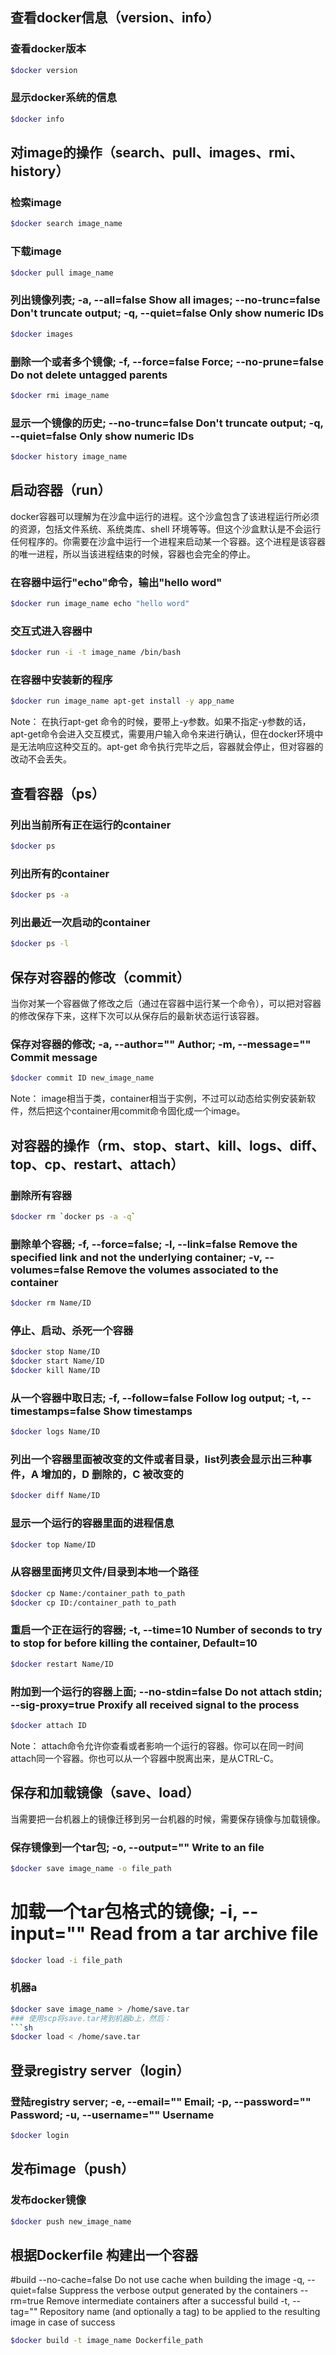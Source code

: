 ## 查看docker信息（version、info）

### 查看docker版本
```sh
$docker version
```

### 显示docker系统的信息
```sh
$docker info
```

## 对image的操作（search、pull、images、rmi、history）

### 检索image
```sh
$docker search image_name
```

### 下载image
```sh
$docker pull image_name
```

### 列出镜像列表; -a, --all=false Show all images; --no-trunc=false Don't truncate output; -q, --quiet=false Only show numeric IDs
```sh
$docker images
```

### 删除一个或者多个镜像; -f, --force=false Force; --no-prune=false Do not delete untagged parents
```sh
$docker rmi image_name
```

### 显示一个镜像的历史; --no-trunc=false Don't truncate output; -q, --quiet=false Only show numeric IDs
```sh
$docker history image_name
```

## 启动容器（run）

docker容器可以理解为在沙盒中运行的进程。这个沙盒包含了该进程运行所必须的资源，包括文件系统、系统类库、shell 环境等等。但这个沙盒默认是不会运行任何程序的。你需要在沙盒中运行一个进程来启动某一个容器。这个进程是该容器的唯一进程，所以当该进程结束的时候，容器也会完全的停止。

### 在容器中运行"echo"命令，输出"hello word"
```sh
$docker run image_name echo "hello word"
```

### 交互式进入容器中
```sh
$docker run -i -t image_name /bin/bash
```


### 在容器中安装新的程序
```sh
$docker run image_name apt-get install -y app_name
```

Note：  在执行apt-get 命令的时候，要带上-y参数。如果不指定-y参数的话，apt-get命令会进入交互模式，需要用户输入命令来进行确认，但在docker环境中是无法响应这种交互的。apt-get 命令执行完毕之后，容器就会停止，但对容器的改动不会丢失。

## 查看容器（ps）

### 列出当前所有正在运行的container
```sh
$docker ps
```

### 列出所有的container
```sh
$docker ps -a
```

### 列出最近一次启动的container
```sh
$docker ps -l
```

## 保存对容器的修改（commit）

当你对某一个容器做了修改之后（通过在容器中运行某一个命令），可以把对容器的修改保存下来，这样下次可以从保存后的最新状态运行该容器。

### 保存对容器的修改; -a, --author="" Author; -m, --message="" Commit message
```sh
$docker commit ID new_image_name
```

Note：  image相当于类，container相当于实例，不过可以动态给实例安装新软件，然后把这个container用commit命令固化成一个image。

## 对容器的操作（rm、stop、start、kill、logs、diff、top、cp、restart、attach）

### 删除所有容器
```sh
$docker rm `docker ps -a -q`
```


### 删除单个容器; -f, --force=false; -l, --link=false Remove the specified link and not the underlying container; -v, --volumes=false Remove the volumes associated to the container
```sh
$docker rm Name/ID
```

### 停止、启动、杀死一个容器
```sh
$docker stop Name/ID
$docker start Name/ID
$docker kill Name/ID
```

### 从一个容器中取日志; -f, --follow=false Follow log output; -t, --timestamps=false Show timestamps
```sh
$docker logs Name/ID
```


### 列出一个容器里面被改变的文件或者目录，list列表会显示出三种事件，A 增加的，D 删除的，C 被改变的
```sh
$docker diff Name/ID
```

### 显示一个运行的容器里面的进程信息
```sh
$docker top Name/ID
```

### 从容器里面拷贝文件/目录到本地一个路径
```sh
$docker cp Name:/container_path to_path
$docker cp ID:/container_path to_path
```

### 重启一个正在运行的容器; -t, --time=10 Number of seconds to try to stop for before killing the container, Default=10
```sh
$docker restart Name/ID
```

### 附加到一个运行的容器上面; --no-stdin=false Do not attach stdin; --sig-proxy=true Proxify all received signal to the process
```sh
$docker attach ID
```

Note： attach命令允许你查看或者影响一个运行的容器。你可以在同一时间attach同一个容器。你也可以从一个容器中脱离出来，是从CTRL-C。

## 保存和加载镜像（save、load）

当需要把一台机器上的镜像迁移到另一台机器的时候，需要保存镜像与加载镜像。

### 保存镜像到一个tar包; -o, --output="" Write to an file
```sh
$docker save image_name -o file_path
```

# 加载一个tar包格式的镜像; -i, --input="" Read from a tar archive file
```sh
$docker load -i file_path
```

### 机器a
```sh
$docker save image_name > /home/save.tar
### 使用scp将save.tar拷到机器b上，然后：
```sh
$docker load < /home/save.tar
```

## 登录registry server（login）

### 登陆registry server; -e, --email="" Email; -p, --password="" Password; -u, --username="" Username
```sh
$docker login
```

## 发布image（push）

### 发布docker镜像
```sh
$docker push new_image_name
```

##  根据Dockerfile 构建出一个容器

#build
      --no-cache=false Do not use cache when building the image
      -q, --quiet=false Suppress the verbose output generated by the containers
      --rm=true Remove intermediate containers after a successful build
      -t, --tag="" Repository name (and optionally a tag) to be applied to the resulting image in case of success
```sh
$docker build -t image_name Dockerfile_path
```
